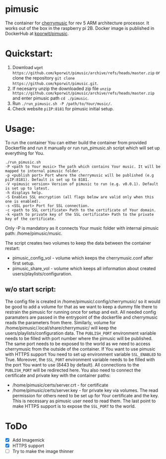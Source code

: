 # pimusic
The container for [cherrymusic](https://github.com/devsnd/cherrymusic) for rev 5 ARM architecture processor. It works out of the box in the raspberry pi 2B. Docker image is published in DockerHub at [kporwit/pimusic](https://hub.docker.com/repository/docker/kporwit/pimusic).

# Quickstart:

1. Download `wget https://github.com/kporwit/pimusic/archive/refs/heads/master.zip` or clone the repository `git clone https://github.com/kporwit/pimusic.git`.
2. If necesarry unzip the downloaded zip file `unzip https://github.com/kporwit/pimusic/archive/refs/heads/master.zip` and enter pimusic path `cd ./pimusic`.
3. Run `./run_pimusic.sh -P /path/to/Your/music/`.
4. Check website `piIP:8181` for pimusic initial setup.


# Usage: 

To run the container You can either build the container from provided Dockerfile and run it manually or run run_pimusic.sh script which will set up everything for You.

```
./run_pimusic.sh
-P <path to Your music> The path which contains Your music. It will be mapped to internal pimusic folder.
-p <publish port> Port where the cherrymusic will be published (e.g piIP:8181). Default is set up to 8181.
-V <pimusic version> Version of pimusic to run (e.g. v0.0.1). Default is set up to latest.
-h displays help.
-S Enables SSL encryption (all flags below are valid only when this one is enabled).
-s <SSL port> Port for SSL connection.
-c <path to SSL certificate> Path to the certificate of Your domain.
-k <path to private key of the SSL certificate> Path to the private key of the certificate.
```

Only -P is mandatory as it connects Your music folder with internal pimusic path: /home/pimusic/music.

The script creates two volumes to keep the data between the container restart:
* pimusic_config_vol - volume which keeps the cherrymusic.conf after first setup.
* pimusic_share_vol - volume which keeps all information about created users/playlists/configuration.

## w/o start script:

The config file is created in /home/pimusic/.config/cherrymusic/ so it would be good to add a volume for that as we want to keep a dummy file there to restrain the pimusic for running once for setup and exit. All needed config paramaters are passed in the entrypoint of the dockerfile and cherrymusic reads the parameters from there.
Similarly, volume for /home/pimusic/.local/share/cherrymusic/ will keep the users/playlists/configuration data.
The `PUBLISH_PORT` environment variable needs to be filled with port number where the pimusic will be published.
The same port needs to be exposed to the world as we need to access cherrymusic from the outside of the container.
If You want to use pimusic with HTTPS support You need to set up environment variable `SSL_ENABLED` to True. 
Moreover, the `SSL_PORT` environment variable needs to be filled with the port You want to use (8443 by default). All connections to the `PUBLISH_PORT` will be redirected here. 
You also need to connect the certificate and private key with the container paths:
* /home/pimusic/certs/server.crt - for certificate
* /home/pimusic/certs/server.key - for private key
via volumes. 
The read permission for others need to be set up for Your certificate and the key. This is necessary as pimusic user need to read them. The last point to make HTTPS support is to expose the `SSL_PORT` to the world.

# ToDo
- [x] Add Imagemick
- [x] HTTPS support
- [ ] Try to make the image thinner
